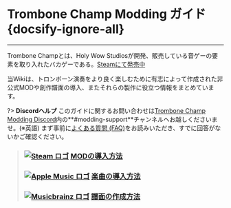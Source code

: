 # Trombone Champ Modding ガイド {docsify-ignore-all}
---
Trombone Champとは、Holy Wow Studiosが開発、販売している音ゲーの要素を取り入れたバカゲーである。[Steamにて発売中](https://store.steampowered.com/app/1059990/Trombone_Champ/)

当Wikiは、トロンボーン演奏をより良く楽しむために有志によって作成された非公式MODや創作譜面の導入、またそれらの製作に役立つ情報をまとめています。

?> **Discordヘルプ** このガイドに関するお問い合わせは[Trombone Champ Modding Discord](https://discord.gg/KVzKRsbetJ)内の**#modding-support**チャンネルへお越しくださいませ。(※英語) まず事前に[よくある質問 (FAQ)](faq)をお読みいただき、すでに回答がないかご確認ください。

> ### [![Steam ロゴ](https://icongr.am/simple/steam.svg?color=A9A9A9&size=18.72)](pc-guide)&nbsp;[**MODの導入方法**](installing-mods)
> 
> ### [![Apple Music ロゴ](https://icongr.am/simple/applemusic.svg?color=A9A9A9&size=18.72)](pc-guide)&nbsp;[**楽曲の導入方法**](installing-songs)
> 
> ### [![Musicbrainz ロゴ](https://icongr.am/simple/musicbrainz.svg?color=A9A9A9&size=18.72)](pc-guide)&nbsp;[**譜面の作成方法**](creating-charts)
> 
><!-- > ### \[![Steam Logo\](https://icongr.am/simple/steam.svg?color=A9A9A9&size=18.72)](pc-guide)&nbsp;\[**Creating Mods**\](pc-guide) -->